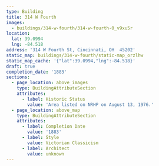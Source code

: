 ```yaml
---
type: Building
title: 314 W Fourth
images:
  - buildings/314-w-fourth/314-w-fourth-0_v9xu5r
location:
  lat: 39.0994
  lng: -84.518
address: '314 W Fourth St, Cincinnati, OH  45202'
static_map: buildings/314-w-fourth/static-map_orzlhw
static_map_cache: '{"lat":39.0994,"lng":-84.518}'
draft: true
completion_date: '1883'
sections:
  - page_location: above_images
    type: BuildingAttributeSection
    attributes:
      - label: Historic Status
        value: 'Area listed on NRHP on August 13, 1976.'
  - page_location: above_map
    type: BuildingAttributeSection
    attributes:
      - label: Completion Date
        value: '1883'
      - label: Style
        value: Victorian Classicism
      - label: Architect
        value: unknown
---
```

